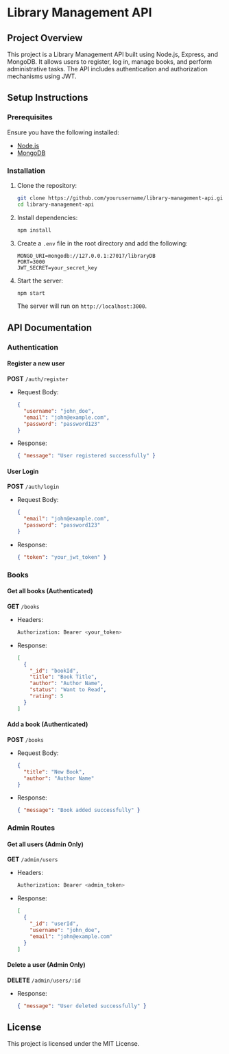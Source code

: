 # Library Management API

## Project Overview
This project is a Library Management API built using Node.js, Express, and MongoDB. It allows users to register, log in, manage books, and perform administrative tasks. The API includes authentication and authorization mechanisms using JWT.

## Setup Instructions

### Prerequisites
Ensure you have the following installed:
- [Node.js](https://nodejs.org/)
- [MongoDB](https://www.mongodb.com/)

### Installation
1. Clone the repository:
   ```sh
   git clone https://github.com/yourusername/library-management-api.git
   cd library-management-api
   ```
2. Install dependencies:
   ```sh
   npm install
   ```
3. Create a `.env` file in the root directory and add the following:
   ```env
   MONGO_URI=mongodb://127.0.0.1:27017/libraryDB
   PORT=3000
   JWT_SECRET=your_secret_key
   ```
4. Start the server:
   ```sh
   npm start
   ```
   The server will run on `http://localhost:3000`.

## API Documentation

### Authentication
#### Register a new user
**POST** `/auth/register`
- Request Body:
  ```json
  {
    "username": "john_doe",
    "email": "john@example.com",
    "password": "password123"
  }
  ```
- Response:
  ```json
  { "message": "User registered successfully" }
  ```

#### User Login
**POST** `/auth/login`
- Request Body:
  ```json
  {
    "email": "john@example.com",
    "password": "password123"
  }
  ```
- Response:
  ```json
  { "token": "your_jwt_token" }
  ```

### Books
#### Get all books (Authenticated)
**GET** `/books`
- Headers:
  ```sh
  Authorization: Bearer <your_token>
  ```
- Response:
  ```json
  [
    {
      "_id": "bookId",
      "title": "Book Title",
      "author": "Author Name",
      "status": "Want to Read",
      "rating": 5
    }
  ]
  ```

#### Add a book (Authenticated)
**POST** `/books`
- Request Body:
  ```json
  {
    "title": "New Book",
    "author": "Author Name"
  }
  ```
- Response:
  ```json
  { "message": "Book added successfully" }
  ```

### Admin Routes
#### Get all users (Admin Only)
**GET** `/admin/users`
- Headers:
  ```sh
  Authorization: Bearer <admin_token>
  ```
- Response:
  ```json
  [
    {
      "_id": "userId",
      "username": "john_doe",
      "email": "john@example.com"
    }
  ]
  ```

#### Delete a user (Admin Only)
**DELETE** `/admin/users/:id`
- Response:
  ```json
  { "message": "User deleted successfully" }
  ```

## License
This project is licensed under the MIT License.
